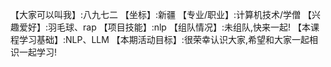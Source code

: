 【大家可以叫我】:八九七二
【坐标】:新疆
【专业/职业】:计算机技术/学僧
【兴趣爱好】:羽毛球、rap
【项目技能】:nlp
【组队情况】:未组队,快来一起!
【本课程学习基础】:NLP、LLM
【本期活动目标】:很荣幸认识大家,希望和大家一起相识一起学习!